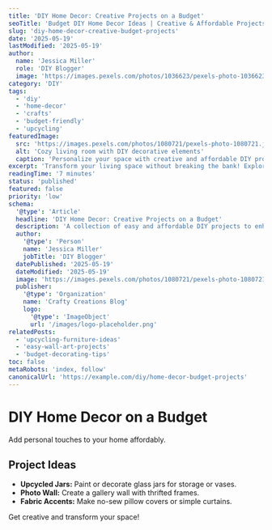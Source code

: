```yaml
---
title: 'DIY Home Decor: Creative Projects on a Budget'
seoTitle: 'Budget DIY Home Decor Ideas | Creative & Affordable Projects'
slug: 'diy-home-decor-creative-budget-projects'
date: '2025-05-19'
lastModified: '2025-05-19'
author:
  name: 'Jessica Miller'
  role: 'DIY Blogger'
  image: 'https://images.pexels.com/photos/1036623/pexels-photo-1036623.jpeg?auto=compress&cs=tinysrgb&w=1260&h=750&dpr=2'
category: 'DIY'
tags:
  - 'diy'
  - 'home-decor'
  - 'crafts'
  - 'budget-friendly'
  - 'upcycling'
featuredImage:
  src: 'https://images.pexels.com/photos/1080721/pexels-photo-1080721.jpeg?auto=compress&cs=tinysrgb&w=1260&h=750&dpr=2'
  alt: 'Cozy living room with DIY decorative elements'
  caption: 'Personalize your space with creative and affordable DIY projects.'
excerpt: 'Transform your living space without breaking the bank! Explore creative and budget-friendly DIY home decor projects, from upcycled furniture ideas to simple wall art techniques.'
readingTime: '7 minutes'
status: 'published'
featured: false
priority: 'low'
schema:
  '@type': 'Article'
  headline: 'DIY Home Decor: Creative Projects on a Budget'
  description: 'A collection of easy and affordable DIY projects to enhance your home decor.'
  author:
    '@type': 'Person'
    name: 'Jessica Miller'
    jobTitle: 'DIY Blogger'
  datePublished: '2025-05-19'
  dateModified: '2025-05-19'
  image: 'https://images.pexels.com/photos/1080721/pexels-photo-1080721.jpeg?auto=compress&cs=tinysrgb&w=1260&h=750&dpr=2'
  publisher:
    '@type': 'Organization'
    name: 'Crafty Creations Blog'
    logo:
      '@type': 'ImageObject'
      url: '/images/logo-placeholder.png'
relatedPosts:
  - 'upcycling-furniture-ideas'
  - 'easy-wall-art-projects'
  - 'budget-decorating-tips'
toc: false
metaRobots: 'index, follow'
canonicalUrl: 'https://example.com/diy/home-decor-budget-projects'
---
```


# DIY Home Decor on a Budget

Add personal touches to your home affordably.

## Project Ideas

- **Upcycled Jars:** Paint or decorate glass jars for storage or vases.
- **Photo Wall:** Create a gallery wall with thrifted frames.
- **Fabric Accents:** Make no-sew pillow covers or simple curtains.

Get creative and transform your space!
